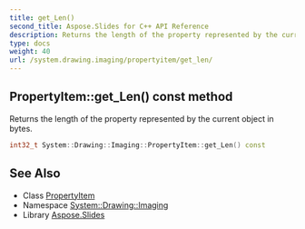 ```yaml
---
title: get_Len()
second_title: Aspose.Slides for C++ API Reference
description: Returns the length of the property represented by the current object in bytes.
type: docs
weight: 40
url: /system.drawing.imaging/propertyitem/get_len/
---
```

## PropertyItem::get_Len() const method


Returns the length of the property represented by the current object in bytes.

```cpp
int32_t System::Drawing::Imaging::PropertyItem::get_Len() const
```

## See Also

* Class [PropertyItem](../)
* Namespace [System::Drawing::Imaging](../../)
* Library [Aspose.Slides](../../../)